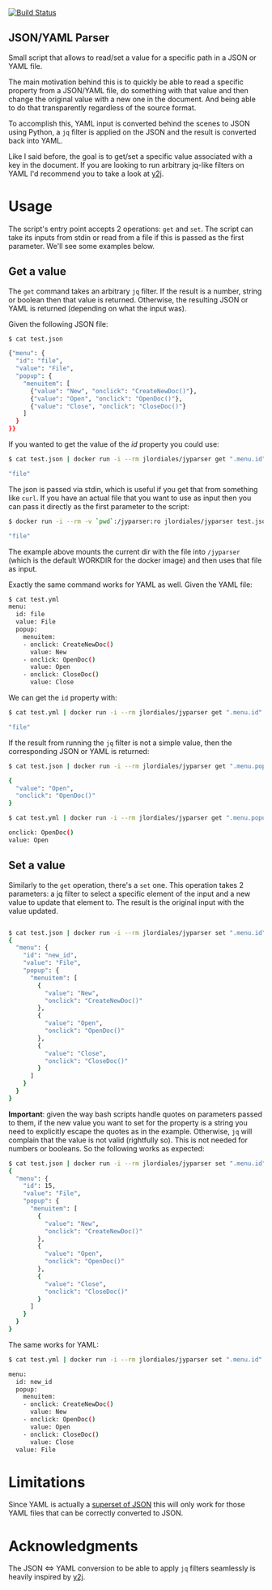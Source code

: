 [![Build Status](https://travis-ci.org/jlordiales/jyparser.svg?branch=master)](https://travis-ci.org/jlordiales/jyparser)

JSON/YAML Parser
--------------------------------

Small script that allows to read/set a value for a specific path in a JSON or YAML
file.

The main motivation behind this is to quickly be able to read a specific
property from a JSON/YAML file, do something with that value and then change the
original value with a new one in the document. And being able to do that
transparently regardless of the source format.

To accomplish this, YAML input is converted behind the scenes to JSON using
Python, a `jq` filter is applied on the JSON and the result is converted back
into YAML.

Like I said before, the goal is to get/set a specific value associated with a
key in the document.
If you are looking to run arbitrary jq-like filters on YAML I'd recommend you to
take a look at [y2j](https://github.com/wildducktheories/y2j).

# Usage
The script's entry point accepts 2 operations: `get` and `set`. The script can
take its inputs from stdin or read from a file if this is passed as the first
parameter. We'll see some examples below.

## Get a value
The `get` command takes an arbitrary `jq` filter. If the result is a number,
string or boolean then that value is returned. Otherwise, the resulting JSON or
YAML is returned (depending on what the input was).

Given the following JSON file:

```bash
$ cat test.json

{"menu": {
  "id": "file",
  "value": "File",
  "popup": {
    "menuitem": [
      {"value": "New", "onclick": "CreateNewDoc()"},
      {"value": "Open", "onclick": "OpenDoc()"},
      {"value": "Close", "onclick": "CloseDoc()"}
    ]
  }
}}
```

If you wanted to get the value of the _id_ property you could use:
```bash
$ cat test.json | docker run -i --rm jlordiales/jyparser get ".menu.id"

"file"
```

The json is passed via stdin, which is useful if you get that from something like
`curl`. If you have an actual file that you want to use as input then you can
pass it directly as the first parameter to the script:

```bash
$ docker run -i --rm -v `pwd`:/jyparser:ro jlordiales/jyparser test.json get ".menu.id"

"file"
```

The example above mounts the current dir with the file into `/jyparser` (which
is the default WORKDIR for the docker image) and then uses that file as input.

Exactly the same command works for YAML as well. Given the YAML file:

```bash
$ cat test.yml
menu:
  id: file
  value: File
  popup:
    menuitem:
    - onclick: CreateNewDoc()
      value: New
    - onclick: OpenDoc()
      value: Open
    - onclick: CloseDoc()
      value: Close
```

We can get the `id` property with:
```bash
$ cat test.yml | docker run -i --rm jlordiales/jyparser get ".menu.id"

"file"
```

If the result from running the `jq` filter is not a simple value, then the
corresponding JSON or YAML is returned:

```bash
$ cat test.json | docker run -i --rm jlordiales/jyparser get ".menu.popup.menuitem[1]"

{
  "value": "Open",
  "onclick": "OpenDoc()"
}

$ cat test.yml | docker run -i --rm jlordiales/jyparser get ".menu.popup.menuitem[1]"

onclick: OpenDoc()
value: Open
```

## Set a value
Similarly to the `get` operation, there's a `set` one. This operation takes 2
parameters: a jq filter to select a specific element of the input and a new
value to update that element to. The result is the original input with the value
updated.

```bash

$ cat test.json | docker run -i --rm jlordiales/jyparser set ".menu.id" \"new_id\"
{
  "menu": {
    "id": "new_id",
    "value": "File",
    "popup": {
      "menuitem": [
        {
          "value": "New",
          "onclick": "CreateNewDoc()"
        },
        {
          "value": "Open",
          "onclick": "OpenDoc()"
        },
        {
          "value": "Close",
          "onclick": "CloseDoc()"
        }
      ]
    }
  }
}
```

**Important**: given the way bash scripts handle quotes on parameters passed to
them, if the new value you want to set for the property is a string you need to
explicitly escape the quotes as in the example. Otherwise, `jq` will complain
that the value is not valid (rightfully so). This is not needed for numbers or
booleans.
So the following works as expected:

```bash
$ cat test.json | docker run -i --rm jlordiales/jyparser set ".menu.id" 15
{
  "menu": {
    "id": 15,
    "value": "File",
    "popup": {
      "menuitem": [
        {
          "value": "New",
          "onclick": "CreateNewDoc()"
        },
        {
          "value": "Open",
          "onclick": "OpenDoc()"
        },
        {
          "value": "Close",
          "onclick": "CloseDoc()"
        }
      ]
    }
  }
}
```
The same works for YAML:
```bash
$ cat test.yml | docker run -i --rm jlordiales/jyparser set ".menu.id" \"new_id\"

menu:
  id: new_id
  popup:
    menuitem:
    - onclick: CreateNewDoc()
      value: New
    - onclick: OpenDoc()
      value: Open
    - onclick: CloseDoc()
      value: Close
  value: File
```

# Limitations
Since YAML is actually a [superset of JSON](http://yaml.org/spec/1.2/spec.html#id2759572) 
this will only work for those YAML files that can be correctly converted to JSON.

# Acknowledgments
The JSON <=> YAML conversion to be able to apply `jq` filters seamlessly is
heavily inspired by [y2j](https://github.com/wildducktheories/y2j).


